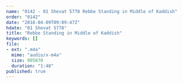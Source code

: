 ```yaml
---
name: "0142 - 01 Shevat 5778 Rebbe Standing in Middle of Kaddish"
order: "0142"
date: "2018-04-09T09:09:47Z"
hdate: "01 Shevat 5778"
title: "Rebbe Standing in Middle of Kaddish"
keywords: []
file:
- ext: ".m4a"
  mime: "audio/x-m4a"
  size: 905870
  duration: "1:48"
published: true
---
```


